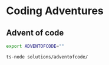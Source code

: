 # Coding Adventures

## Advent of code

```bash
export ADVENTOFCODE=""

ts-node solutions/adventofcode/
```
